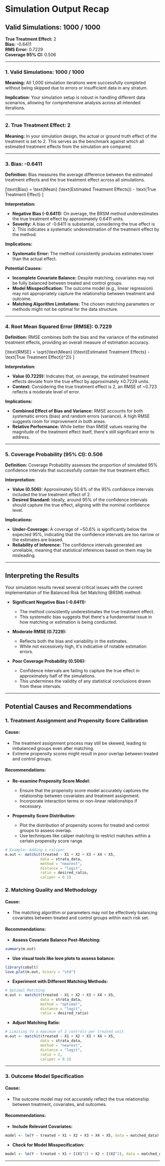 # Simulation Output Recap

## Valid Simulations:  1000 / 1000
**True Treatment Effect:**  2  
**Bias:**  -0.6411  
**RMS Error:**  0.7229  
**Coverage 95% CI:**  0.506  

---

### 1. Valid Simulations: 1000 / 1000
**Meaning:** All 1,000 simulation iterations were successfully completed without being skipped due to errors or insufficient data in any stratum.

**Implication:** Your simulation setup is robust in handling different data scenarios, allowing for comprehensive analysis across all intended iterations.

---

### 2. True Treatment Effect: 2
**Meaning:** In your simulation design, the actual or ground truth effect of the treatment is set to 2. This serves as the benchmark against which all estimated treatment effects from the simulation are compared.

---

### 3. Bias: -0.6411
**Definition:** Bias measures the average difference between the estimated treatment effects and the true treatment effect across all simulations.

\[\text{Bias} = \text{Mean} (\text{Estimated Treatment Effects}) - \text{True Treatment Effect} \]

**Interpretation:**
- **Negative Bias (-0.6411):** On average, the BRSM method underestimates the true treatment effect by approximately 0.6411 units.
- **Severity:** A bias of -0.6411 is substantial, considering the true effect is 2. This indicates a systematic underestimation of the treatment effect by the method.

**Implications:**
- **Systematic Error:** The method consistently produces estimates lower than the actual effect.

**Potential Causes:**
- **Incomplete Covariate Balance:** Despite matching, covariates may not be fully balanced between treated and control groups.
- **Model Misspecification:** The outcome model (e.g., linear regression) may not appropriately capture the relationship between treatment and outcome.
- **Matching Algorithm Limitations:** The chosen matching parameters or methods might not be optimal for the data structure.

---

### 4. Root Mean Squared Error (RMSE): 0.7229
**Definition:** RMSE combines both the bias and the variance of the estimated treatment effects, providing an overall measure of estimation accuracy.

\[\text{RMSE} = \sqrt{\text{Mean} ((\text{Estimated Treatment Effects} - \text{True Treatment Effect})^2)} \]

**Interpretation:**
- **Value (0.7229):** Indicates that, on average, the estimated treatment effects deviate from the true effect by approximately ±0.7229 units.
- **Context:** Considering the true treatment effect is 2, an RMSE of ~0.723 reflects a moderate level of error.

**Implications:**
- **Combined Effect of Bias and Variance:** RMSE accounts for both systematic errors (bias) and random errors (variance). A high RMSE suggests room for improvement in both areas.
- **Relative Performance:** While better than RMSE values nearing the magnitude of the treatment effect itself, there's still significant error to address.

---

### 5. Coverage Probability (95% CI): 0.506
**Definition:** Coverage Probability assesses the proportion of simulated 95% confidence intervals that successfully contain the true treatment effect.

**Interpretation:**
- **Value (0.506):** Approximately 50.6% of the 95% confidence intervals included the true treatment effect of 2.
- **Desired Standard:** Ideally, around 95% of the confidence intervals should capture the true effect, aligning with the nominal confidence level.

**Implications:**
- **Under-Coverage:** A coverage of ~50.6% is significantly below the expected 95%, indicating that the confidence intervals are too narrow or the estimates are biased.
- **Reliability of Inference:** The confidence intervals generated are unreliable, meaning that statistical inferences based on them may be misleading.

---

## Interpreting the Results
Your simulation results reveal several critical issues with the current implementation of the Balanced Risk Set Matching (BRSM) method:

- **Significant Negative Bias (-0.6411):**
  - The method consistently underestimates the true treatment effect.
  - This systematic bias suggests that there's a fundamental issue in how matching or estimation is being conducted.

- **Moderate RMSE (0.7229):**
  - Reflects both the bias and variability in the estimates.
  - While not excessively high, it's indicative of notable estimation errors.

- **Poor Coverage Probability (0.506):**
  - Confidence intervals are failing to capture the true effect in approximately half of the simulations.
  - This undermines the validity of any statistical conclusions drawn from these intervals.

---

## Potential Causes and Recommendations

### 1. Treatment Assignment and Propensity Score Calibration
#### Cause:
- The treatment assignment process may still be skewed, leading to imbalanced groups even after matching.
- Extreme propensity scores might result in poor overlap between treated and control groups.

#### Recommendations:
- **Re-examine Propensity Score Model:**
  - Ensure that the propensity score model accurately captures the relationship between covariates and treatment assignment.
  - Incorporate interaction terms or non-linear relationships if necessary.

- **Propensity Score Distribution:**
  - Plot the distribution of propensity scores for treated and control groups to assess overlap.
  - Use techniques like caliper matching to restrict matches within a certain propensity score range.

```r
# Example: Adding a caliper
m.out <- matchit(treated ~ X1 + X2 + X3 + X4 + X5, 
                data = strata_data, 
                method = "nearest", 
                distance = "logit",
                ratio = desired_ratio,
                caliper = 0.1)
```

### 2. Matching Quality and Methodology
#### Cause:
- The matching algorithm or parameters may not be effectively balancing covariates between treated and control groups within each risk set.

#### Recommendations:
- **Assess Covariate Balance Post-Matching:**

```r
summary(m.out)
```

- **Use visual tools like love plots to assess balance:**

```r
library(cobalt)
love.plot(m.out, binary = "std")
```

- **Experiment with Different Matching Methods:**

```r
# Optimal Matching
m.out <- matchit(treated ~ X1 + X2 + X3 + X4 + X5, 
                data = strata_data, 
                method = "optimal", 
                distance = "logit",
                ratio = desired_ratio)
```

- **Adjust Matching Ratio:**

```r
# Limiting to a maximum of 2 controls per treated unit
m.out <- matchit(treated ~ X1 + X2 + X3 + X4 + X5, 
                data = strata_data, 
                method = "nearest", 
                distance = "logit",
                ratio = 2,
                caliper = 0.1)
```

---

### 3. Outcome Model Specification
#### Cause:
- The outcome model may not accurately reflect the true relationship between treatment, covariates, and outcomes.

#### Recommendations:
- **Include Relevant Covariates:**

```r
model <- lm(Y ~ treated + X1 + X2 + X3 + X4 + X5, data = matched_data)
```

- **Check for Model Misspecification:**

```r
model <- lm(Y ~ treated + X1 + I(X1^2) + X2 + I(X2^2), data = matched_data)
```

---

